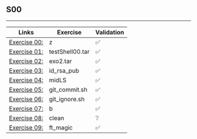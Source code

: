 ## S00
---------------------

Links | Exercise | Validation
------|----------|------------
[Exercise 00:](ex00/) | z | ✅
[Exercise 01:](ex01/) | testShell00.tar | ✅
[Exercise 02:](ex02/) | exo2.tar | ✅
[Exercise 03:](ex03/) | id_rsa_pub | ✅
[Exercise 04:](ex04/) | midLS | ✅
[Exercise 05:](ex05/) | git_commit.sh | ✅
[Exercise 06:](ex06/) | git_ignore.sh | ✅
[Exercise 07:](ex07/) | b | ✅
[Exercise 08:](ex08/) | clean | ❔
[Exercise 09:](ex09/) | ft_magic | ✅